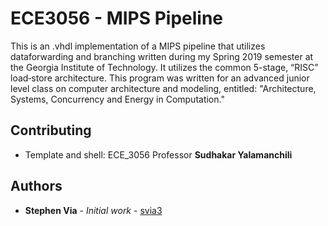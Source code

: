 # ECE3056 - MIPS Pipeline 

This is an .vhdl implementation of a MIPS pipeline that utilizes dataforwarding and branching written during my Spring 2019 semester at the Georgia Institute of Technology. It utilizes the common 5-stage, “RISC” load‐store architecture. This program was written for an advanced junior level class on computer architecture and modeling, entitled: "Architecture, Systems, Concurrency and Energy in Computation."

## Contributing
* Template and shell: ECE_3056 Professor **Sudhakar Yalamanchili**

## Authors

* **Stephen Via** - *Initial work* - [svia3](https://github.com/svia3)
